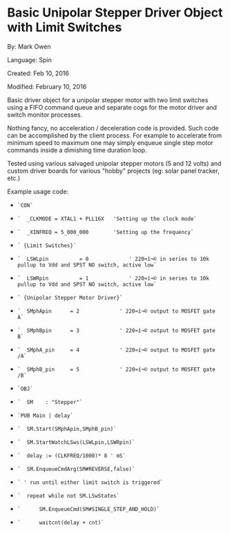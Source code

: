 # Basic Unipolar Stepper Driver Object with Limit Switches

By: Mark Owen

Language: Spin

Created: Feb 10, 2016

Modified: February 10, 2016

Basic driver object for a unipolar stepper motor with two limit switches using  a FIFO command queue and separate cogs for the motor driver and switch  monitor processes.

Nothing fancy, no acceleration / deceleration code is provided.  Such  code can be accomplished by the client process.  For example to  accelerate from minimum speed to maximum one may simply enqueue single step motor commands inside a dimishing time duration loop.

Tested using various salvaged unipolar stepper motors (5 and 12 volts) and custom driver boards for various "hobby" projects (eg: solar panel tracker, etc.)

Example usage code:

*   `` `CON` ``
*   `` `  _CLKMODE = XTAL1 + PLL16X   'Setting up the clock mode` ``
*   `` `  _XINFREQ = 5_000_000        'Setting up the frequency` ``

*   `` ` {Limit Switches}` ``
*   `` `  LSWLpin          = 0             ' 220≈í¬© in series to 10k pullup to Vdd and SPST NO switch, active low` ``
*   `` `  LSWRpin          = 1             ' 220≈í¬© in series to 10k pullup to Vdd and SPST NO switch, active low` ``
*   `` ` {Unipolar Stepper Motor Driver}` ``
*   `` `  SMphApin      = 2             ' 220≈í¬© output to MOSFET gate   A` ``
*   `` `  SMphBpin      = 3             ' 220≈í¬© output to MOSFET gate   B` ``
*   `` `  SMphA_pin     = 4             ' 220≈í¬© output to MOSFET gate  /A` ``
*   `` `  SMphB_pin     = 5             ' 220≈í¬© output to MOSFET gate  /B` ``

*   `` `OBJ` ``
*   `` `  SM    : "Stepper"` ``

*   `` `PUB Main | delay` ``
*   `` `  SM.Start(SMphApin,SMphB_pin)` ``
*   `` `  SM.StartWatchLSws(LSWLpin,LSWRpin)` ``
*   `` `  delay := (CLKFREQ/1000)* 8 ' mS` ``
*   `` `  SM.EnqueueCmdArg(SM#REVERSE,false)` ``
*   `` ` ' run until either limit switch is triggered` ``
*   `` `  repeat while not SM.LSwStates` ``
*   `` `      SM.EnqueueCmd(SM#SINGLE_STEP_AND_HOLD)` ``
*   `` `      waitcnt(delay + cnt)` ``

